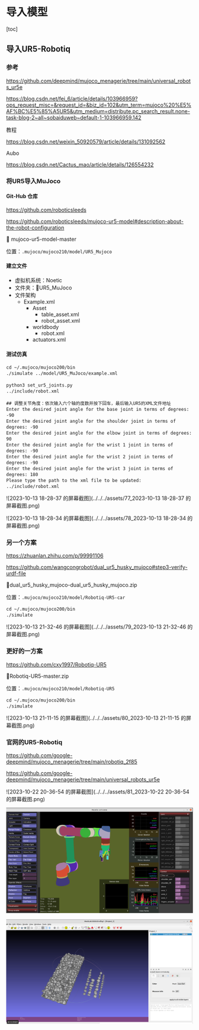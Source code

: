 # 导入模型

[toc]



## 导入UR5-Robotiq

### 参考

https://github.com/deepmind/mujoco_menagerie/tree/main/universal_robots_ur5e

https://blog.csdn.net/fei_6/article/details/103966959?ops_request_misc=&request_id=&biz_id=102&utm_term=mujoco%20%E5%AF%BC%E5%85%A5UR5&utm_medium=distribute.pc_search_result.none-task-blog-2~all~sobaiduweb~default-1-103966959.142

教程

https://blog.csdn.net/weixin_50920579/article/details/131092562

Aubo

https://blog.csdn.net/Cactus_mao/article/details/126554232

### 将UR5导入MuJoco

#### Git-Hub 仓库

https://github.com/roboticsleeds

https://github.com/roboticsleeds/mujoco-ur5-model#description-about-the-robot-configuration

:file_folder:  mujoco-ur5-model-master

位置：`.mujoco/mujoco210/model/UR5_Mujoco`

#### 建立文件

- 虚拟机系统：Noetic
- 文件夹：:file_folder:UR5_MuJoco
- 文件架构
  - Example.xml
    - Asset
      - table_asset.xml
      - robot_asset.xml
    - worldbody
      - robot.xml
    - actuators.xml



#### 测试仿真

```shell
cd ~/.mujoco/mujoco200/bin
./simulate ../model/UR5_MuJoco/example.xml

python3 set_ur5_joints.py
../include/robot.xml

## 调整关节角度：依次输入六个轴的度数并按下回车，最后输入UR5的XML文件地址
Enter the desired joint angle for the base joint in terms of degrees: -90
Enter the desired joint angle for the shoulder joint in terms of degrees: -90
Enter the desired joint angle for the elbow joint in terms of degrees: 90
Enter the desired joint angle for the wrist 1 joint in terms of degrees: -90
Enter the desired joint angle for the wrist 2 joint in terms of degrees: -90
Enter the desired joint angle for the wrist 3 joint in terms of degrees: 180
Please type the path to the xml file to be updated: ../include/robot.xml

```

![2023-10-13 18-28-37 的屏幕截图](../../../assets/77_2023-10-13 18-28-37 的屏幕截图.png)

![2023-10-13 18-28-34 的屏幕截图](../../../assets/78_2023-10-13 18-28-34 的屏幕截图.png)

### 另一个方案

https://zhuanlan.zhihu.com/p/99991106

https://github.com/wangcongrobot/dual_ur5_husky_mujoco#step3-verify-urdf-file

:file_folder:dual_ur5_husky_mujoco-dual_ur5_husky_mujoco.zip

位置：`.mujoco/mujoco210/model/Robotiq-UR5-car`

```shell
cd ~/.mujoco/mujoco200/bin
./simulate 

```

![2023-10-13 21-32-46 的屏幕截图](../../../assets/79_2023-10-13 21-32-46 的屏幕截图.png)



### 更好的一方案

https://github.com/cxy1997/Robotiq-UR5

:file_folder:Robotiq-UR5-master.zip

位置：`.mujoco/mujoco210/model/Robotiq-UR5`

```shell
cd ~/.mujoco/mujoco200/bin
./simulate 

```



![2023-10-13 21-11-15 的屏幕截图](../../../assets/80_2023-10-13 21-11-15 的屏幕截图.png)

### 官网的UR5-Robotiq

https://github.com/google-deepmind/mujoco_menagerie/tree/main/robotiq_2f85

https://github.com/google-deepmind/mujoco_menagerie/tree/main/universal_robots_ur5e

![2023-10-22 20-36-54 的屏幕截图](../../../assets/81_2023-10-22 20-36-54 的屏幕截图.png)

![image-20231022204510202](../../../assets/82_image-20231022204510202.png)

![image-20231022210858771](../../../assets/83_image-20231022210858771.png)

